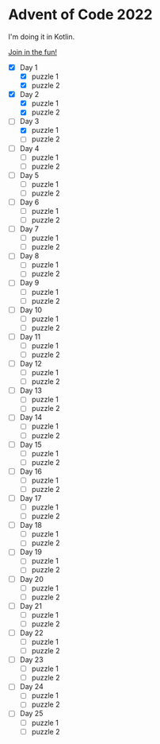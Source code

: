 # Advent of Code 2022

I'm doing it in Kotlin.

[Join in the fun!](adventofcode.com)

- [x] Day 1
  - [x] puzzle 1
  - [x] puzzle 2
- [x] Day 2
  - [x] puzzle 1
  - [x] puzzle 2
- [ ] Day 3
  - [x] puzzle 1
  - [ ] puzzle 2
- [ ] Day 4
  - [ ] puzzle 1
  - [ ] puzzle 2
- [ ] Day 5
  - [ ] puzzle 1
  - [ ] puzzle 2
- [ ] Day 6
  - [ ] puzzle 1
  - [ ] puzzle 2
- [ ] Day 7
  - [ ] puzzle 1
  - [ ] puzzle 2
- [ ] Day 8
  - [ ] puzzle 1
  - [ ] puzzle 2
- [ ] Day 9
  - [ ] puzzle 1
  - [ ] puzzle 2
- [ ] Day 10
  - [ ] puzzle 1
  - [ ] puzzle 2
- [ ] Day 11
  - [ ] puzzle 1
  - [ ] puzzle 2
- [ ] Day 12
  - [ ] puzzle 1
  - [ ] puzzle 2
- [ ] Day 13
  - [ ] puzzle 1
  - [ ] puzzle 2
- [ ] Day 14
  - [ ] puzzle 1
  - [ ] puzzle 2
- [ ] Day 15
  - [ ] puzzle 1
  - [ ] puzzle 2
- [ ] Day 16
  - [ ] puzzle 1
  - [ ] puzzle 2
- [ ] Day 17
  - [ ] puzzle 1
  - [ ] puzzle 2
- [ ] Day 18
  - [ ] puzzle 1
  - [ ] puzzle 2
- [ ] Day 19
  - [ ] puzzle 1
  - [ ] puzzle 2
- [ ] Day 20
  - [ ] puzzle 1
  - [ ] puzzle 2
- [ ] Day 21
  - [ ] puzzle 1
  - [ ] puzzle 2
- [ ] Day 22
  - [ ] puzzle 1
  - [ ] puzzle 2
- [ ] Day 23
  - [ ] puzzle 1
  - [ ] puzzle 2
- [ ] Day 24
  - [ ] puzzle 1
  - [ ] puzzle 2
- [ ] Day 25
  - [ ] puzzle 1
  - [ ] puzzle 2
